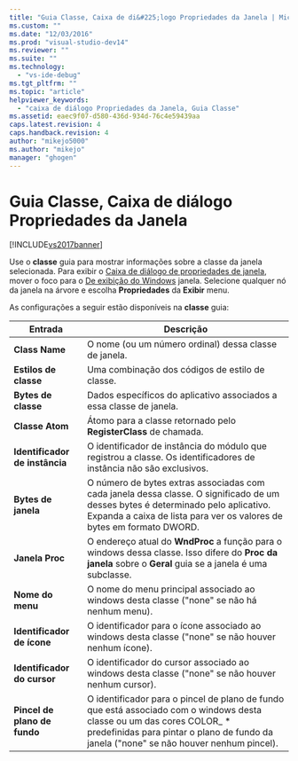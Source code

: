 ```yaml
---
title: "Guia Classe, Caixa de di&#225;logo Propriedades da Janela | Microsoft Docs"
ms.custom: ""
ms.date: "12/03/2016"
ms.prod: "visual-studio-dev14"
ms.reviewer: ""
ms.suite: ""
ms.technology: 
  - "vs-ide-debug"
ms.tgt_pltfrm: ""
ms.topic: "article"
helpviewer_keywords: 
  - "caixa de diálogo Propriedades da Janela, Guia Classe"
ms.assetid: eaec9f07-d580-436d-934d-76c4e59439aa
caps.latest.revision: 4
caps.handback.revision: 4
author: "mikejo5000"
ms.author: "mikejo"
manager: "ghogen"
---
```

# Guia Classe, Caixa de di&#225;logo Propriedades da Janela
[!INCLUDE[vs2017banner](../code-quality/includes/vs2017banner.md)]

Use o  **classe** guia para mostrar informações sobre a classe da janela selecionada.  Para exibir o  [Caixa de diálogo de propriedades de janela](../debugger/window-properties-dialog-box.md), mover o foco para o  [De exibição do Windows](../debugger/windows-view.md) janela.  Selecione qualquer nó da janela na árvore e escolha  **Propriedades** da  **Exibir** menu.  
  
 As configurações a seguir estão disponíveis na  **classe** guia:  
  
|Entrada|Descrição|  
|-------------|---------------|  
|**Class Name**|O nome \(ou um número ordinal\) dessa classe de janela.|  
|**Estilos de classe**|Uma combinação dos códigos de estilo de classe.|  
|**Bytes de classe**|Dados específicos do aplicativo associados a essa classe de janela.|  
|**Classe Atom**|Átomo para a classe retornado pelo  **RegisterClass** de chamada.|  
|**Identificador de instância**|O identificador de instância do módulo que registrou a classe.  Os identificadores de instância não são exclusivos.|  
|**Bytes de janela**|O número de bytes extras associadas com cada janela dessa classe.  O significado de um desses bytes é determinado pelo aplicativo.  Expanda a caixa de lista para ver os valores de bytes em formato DWORD.|  
|**Janela Proc**|O endereço atual do  **WndProc** a função para o windows dessa classe.  Isso difere do  **Proc da janela** sobre o  **Geral** guia se a janela é uma subclasse.|  
|**Nome do menu**|O nome do menu principal associado ao windows desta classe \("none" se não há nenhum menu\).|  
|**Identificador de ícone**|O identificador para o ícone associado ao windows desta classe \("none" se não houver nenhum ícone\).|  
|**Identificador do cursor**|O identificador do cursor associado ao windows desta classe \("none" se não houver nenhum cursor\).|  
|**Pincel de plano de fundo**|O identificador para o pincel de plano de fundo que está associado com o windows desta classe ou um das cores COLOR\_ \* predefinidas para pintar o plano de fundo da janela \("none" se não houver nenhum pincel\).|